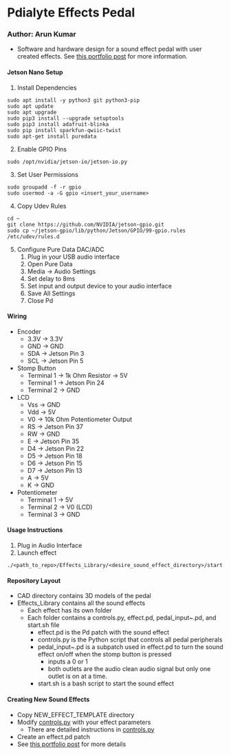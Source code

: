 # Pdialyte Effects Pedal
### Author: Arun Kumar
* Software and hardware design for a sound effect pedal with user created effects. See <a href="https://ayerun.github.io/Portfolio/Pdialyte.html" target="_blank">this portfolio post</a> for more information.

#### Jetson Nano Setup
1. Install Dependencies
```
sudo apt install -y python3 git python3-pip
sudo apt update
sudo apt upgrade
sudo pip3 install --upgrade setuptools
sudo pip3 install adafruit-blinka
sudo pip install sparkfun-qwiic-twist 
sudo apt-get install puredata
```
2. Enable GPIO Pins
```
sudo /opt/nvidia/jetson-io/jetson-io.py
```
3. Set User Permissions
```
sudo groupadd -f -r gpio
sudo usermod -a -G gpio <insert_your_username>
```
4. Copy Udev Rules
```
cd ~
git clone https://github.com/NVIDIA/jetson-gpio.git
sudo cp ~/jetson-gpio/lib/python/Jetson/GPIO/99-gpio.rules /etc/udev/rules.d
```
5. Configure Pure Data DAC/ADC
    1. Plug in your USB audio interface
    2. Open Pure Data
    3. Media -> Audio Settings
    4. Set delay to 8ms
    5. Set input and output device to your audio interface
    6. Save All Settings
    7. Close Pd


#### Wiring
* Encoder
    * 3.3V -> 3.3V
    * GND -> GND
    * SDA -> Jetson Pin 3
    * SCL -> Jetson Pin 5
* Stomp Button
    * Terminal 1 -> 1k Ohm Resistor -> 5V
    * Terminal 1 -> Jetson Pin 24
    * Terminal 2 -> GND
* LCD
    * Vss -> GND
    * Vdd -> 5V
    * V0 -> 10k Ohm Potentiometer Output
    * RS -> Jetson Pin 37
    * RW -> GND
    * E -> Jetson Pin 35
    * D4 -> Jetson Pin 22
    * D5 -> Jetson Pin 18
    * D6 -> Jetson Pin 15
    * D7 -> Jetson Pin 13
    * A -> 5V
    * K -> GND
* Potentiometer
    * Terminal 1 -> 5V
    * Terminal 2 -> V0 (LCD)
    * Terminal 3 -> GND

#### Usage Instructions

1. Plug in Audio Interface
2. Launch effect
```
./<path_to_repo>/Effects_Library/<desire_sound_effect_directory>/start.sh
```

#### Repository Layout
* CAD directory contains 3D models of the pedal
* Effects_Library contains all the sound effects
    * Each effect has its own folder
    * Each folder contains a controls.py, effect.pd, pedal_input~.pd, and start.sh file
        * effect.pd is the Pd patch with the sound effect
        * controls.py is the Python script that controls all pedal peripherals
        * pedal_input~.pd is a subpatch used in effect.pd to turn the sound effect on/off when the stomp button is pressed
            * inputs a 0 or 1
            * both outlets are the audio clean audio signal but only one outlet is on at a time.
        * start.sh is a bash script to start the sound effect

#### Creating New Sound Effects
* Copy NEW_EFFECT_TEMPLATE directory
* Modify <a href="https://github.com/ayerun/Guitar_Pedal/blob/master/Effects_Library/NEW_EFFECT_TEMPLATE/controls.py" target="_blank">controls.py</a> with your effect parameters
    * There are detailed instructions in <a href="https://github.com/ayerun/Guitar_Pedal/blob/master/Effects_Library/NEW_EFFECT_TEMPLATE/controls.py" target="_blank">controls.py</a>
* Create an effect.pd patch
* See <a href="https://ayerun.github.io/Portfolio/Pdialyte.html" target="_blank">this portfolio post</a> for more details
    